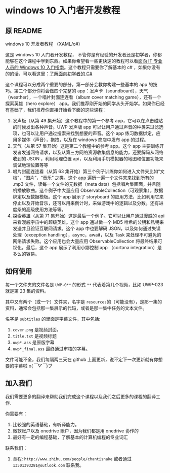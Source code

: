 # windows 10 入门者开发教程

## 原 README
windows 10 开发者教程 （XAML/c#）

这是 windows 10 入门者开发教程， 不管你是有经验的开发者还是初学者，你都能够在这个课程中学到东西。如果你希望看一些更快速的教程可以看[面向 IT 专业人员的 Windows 10 入门指南](https://mva.microsoft.com/zh-cn/training-courses/-it-windows-10--10629)。这个教程只需要你了解基本的 c# ，如果你没有的的话，可以看这里：[了解面向初学者的 C#](https://mva.microsoft.com/zh-cn/training-courses/-c--16169)

这个课程可以分成两个重要的部分，第一部分会教你构建一些基本的 app 的技巧。第二个部分你将会做四个完整的 app：发声卡（soundboard），天气（weather），一个唱片封面连连看（album cover matching game），还有一个探索英雄（hero explore） app。我们推荐刚开始的同学从头开始学。如果你已经有基础了，我们推荐你直接开始看下面的这些课程：

1. 发声板（从第 49 集开始）这个教程中的第一个参考 app，它可以在点击磁贴的时候发出各种声音。UWP 发声版 app 可以让用户通过声音的种类来过滤选项，也可以让用户通过搜索来找到想要的声音。这个 app 练习数据绑定，应用多媒体（声音），拖拽，以及在 windows 商店中发布 app 的过程。
2. 天气（从第 57 集开始）这是第二个教程中的参考 app。这个 app 主要训练开发者发送网络请求，以及从第三方网络资源收集信息的能力，还要解码从网络收到的 JSON ，利用地理位置 api，以及利用手机模拟器的地图和位置功能来调试地理位置等等
3. 唱片封面连连看（从第 63 集开始）第三个例子训练你如何进入文件夹比如“文档”，“图片”，“音乐” 之类。这个 app 遍历一遍一个文件夹来找到所有的 .mp3 文件，读每一个文件的元数据（meta data）包括唱片集画面，并且随机播放歌曲。这个例子中大量应用 ObservableCollection（可观察集），数据绑定以及数据模板。这个 app 展示了 storyboard 的应用方法，比如利用它来停止以及开始音乐，还可以用来倒计时，来做游戏中的逻辑以及分数。还有进度条的高级使用方法等等。
4. 探索英雄（从第 71 集开始）这是最后一个例子。它可以让用户通过漫威的 api 来看漫威宇宙中的超级英雄。这个 app 通过做一个 MD5 哈希的公钥和私钥来发送并且验证互联网请求。这个 app 中也要解码 JSON，以及如何通过失误处理（exception handling），async，await，以及 Task 来处理不可避免的网络请求失败。这个应用也会大量应用 ObservableCollection 将最终结果可视化。最后，这个 app 展示了利用小娜控制 app （cortana integration）是多么的容易。

## 如何使用

每一个文件夹的文件名是 `UWP-0**` 的形式 `**` 代表着第几个视频，比如 UWP-023 就是第 23 集的资料。

其中又有两个（或一个）文件夹，名字是 `resources`的（可能没有），是那一集的资料，通常会包括那一集展示的代码，或者是那一集中任务的文本文件。

名字是 `subtitles` 的里面是字幕文件，其中包括:

1. `cover.png` 是视频封面。
2. `title.txt` 是视频标题
3. `uwp*.ass` 是原版字幕
4. `uwp*_final.ass` 最终通过审核的字幕。

文件可能不全，我们每隔两三天在 github 上面更新，说不定下一次更新就有你想要的字幕啦 o(*￣▽￣*)ブ


## 加入我们
我们需要更多的翻译来帮助我们完成这个课程以及我们之后更多的课程的翻译工作.

你需要有：

1. 比较强的英语基础，有听译能力。
2. 微软账户以及 onedrive 账户，因为我们都是用 onedrive 协作的
2. 最好有一定的编程基础，了解基本的计算机编程的专业词汇

联系我们：

1. 章程: `http://www.zhihu.com/people/chantisnake` 或者通过 `13501393281@outlook.com` 联系我。
